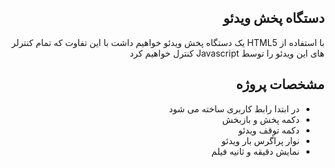 <div style="direction: rtl">

## دستگاه پخش ویدئو

با استفاده از HTML5 یک دستگاه پخش ویدئو خواهیم داشت با این تفاوت که تمام کنترلر های این ویدئو را توسط Javascript کنترل خواهیم کرد

## مشخصات پروژه

- در ابتدا رابط کاربری ساخته می شود
- دکمه پخش و بازبخش
- دکمه توقف ویدئو
- نوار پراگرس بار ویدئو
- نمایش دقیقه و ثانیه فیلم

</div>